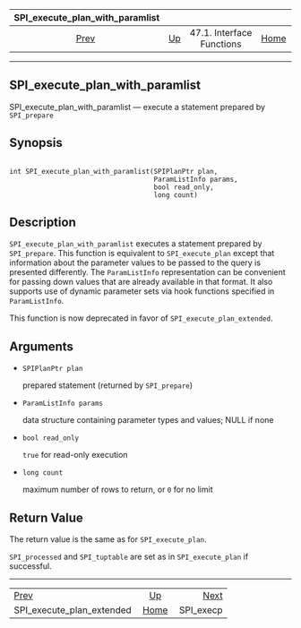 <!--?xml version="1.0" encoding="UTF-8" standalone="no"?-->

|                   SPI\_execute\_plan\_with\_paramlist                   |                                                      |                           |                                                       |                                         |
| :---------------------------------------------------------------------: | :--------------------------------------------------- | :-----------------------: | ----------------------------------------------------: | --------------------------------------: |
| [Prev](spi-spi-execute-plan-extended.html "SPI_execute_plan_extended")  | [Up](spi-interface.html "47.1. Interface Functions") | 47.1. Interface Functions | [Home](index.html "PostgreSQL 17devel Documentation") |  [Next](spi-spi-execp.html "SPI_execp") |

***

## SPI\_execute\_plan\_with\_paramlist

SPI\_execute\_plan\_with\_paramlist — execute a statement prepared by `SPI_prepare`

## Synopsis

```

int SPI_execute_plan_with_paramlist(SPIPlanPtr plan,
                                    ParamListInfo params,
                                    bool read_only,
                                    long count)
```

## Description

`SPI_execute_plan_with_paramlist` executes a statement prepared by `SPI_prepare`. This function is equivalent to `SPI_execute_plan` except that information about the parameter values to be passed to the query is presented differently. The `ParamListInfo` representation can be convenient for passing down values that are already available in that format. It also supports use of dynamic parameter sets via hook functions specified in `ParamListInfo`.

This function is now deprecated in favor of `SPI_execute_plan_extended`.

## Arguments

* `SPIPlanPtr plan`

    prepared statement (returned by `SPI_prepare`)

* `ParamListInfo params`

    data structure containing parameter types and values; NULL if none

* `bool read_only`

    `true` for read-only execution

* `long count`

    maximum number of rows to return, or `0` for no limit

## Return Value

The return value is the same as for `SPI_execute_plan`.

`SPI_processed` and `SPI_tuptable` are set as in `SPI_execute_plan` if successful.

***

|                                                                         |                                                       |                                         |
| :---------------------------------------------------------------------- | :---------------------------------------------------: | --------------------------------------: |
| [Prev](spi-spi-execute-plan-extended.html "SPI_execute_plan_extended")  |  [Up](spi-interface.html "47.1. Interface Functions") |  [Next](spi-spi-execp.html "SPI_execp") |
| SPI\_execute\_plan\_extended                                            | [Home](index.html "PostgreSQL 17devel Documentation") |                              SPI\_execp |
